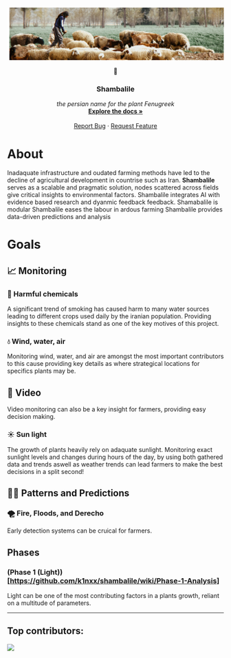 ![Project Banner](https://github.com/k1nxx/shambalile/blob/main/banner.png)
<br />

<div align="center">
  <p style="font-size: 25;">🌷</p>
  <h3 align="center">Shambalile</h3>

  <p align="center">
    <i>the persian name for the plant Fenugreek</i>
    <br />
    <a href="github.com/k1nxx/shambalile/wiki"><strong>Explore the docs »</strong></a>
    <br />
    <br />
    <a href="https://github.com/k1nxx/shambalile/issues">Report Bug</a>
    &middot;
    <a href="https://github.com/k1nxx/shambalile/discussions">Request Feature</a>
  </p>
</div>

# About

Inadaquate infrastructure and oudated farming methods have led to the decline of agricultural development in countrise such as Iran. 
**Shambalile** serves as a scalable and pragmatic solution, nodes scattered across fields give critical insights to environmental factors.
Shambalile integrates AI with evidence based research and dyanmic feedback feedback. 
Shamabalile is modular
Shambalile eases the labour in ardous farming
Shambalile provides data-driven predictions and analysis


# Goals

## 📈 Monitoring

### 🧪 Harmful chemicals

A significant trend of smoking has caused harm to many water sources leading to different crops used daily by the iranian population. Providing insights to these chemicals stand as one of the key motives of this project.

### 💧 Wind, water, air

Monitoring wind, water, and air are amongst the most important contributors to this cause providing key details as where strategical locations for specifics plants may be. 

## 🎥 Video

Video monitoring can also be a key insight for farmers, providing easy decision making.

### ☀️ Sun light

The growth of plants heavily rely on adaquate sunlight. Monitoring exact sunlight levels and changes during hours of the day, by using both gathered data and trends aswell as weather trends can lead farmers to make the best decisions in a split second!

## 🧑‍🔬 Patterns and Predictions

### 🌪 Fire, Floods, and Derecho 

Early detection systems can be cruical for farmers. 

## Phases

### (Phase 1 (Light))[https://github.com/k1nxx/shambalile/wiki/Phase-1-Analysis]

Light can be one of the most contributing factors in a plants growth, reliant on a multitude of parameters.


---

## Top contributors:

<a href="https://github.com/k1nxx/shambalile/graphs/contributors">
  <img src="https://contrib.rocks/image?repo=k1nxx/shambalile" />
</a>